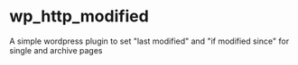 # wp_http_modified
A simple wordpress plugin to set "last modified" and "if modified since" for single and archive pages
